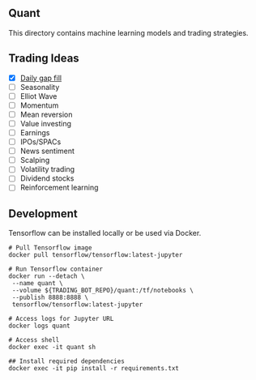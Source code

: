 ## Quant

This directory contains machine learning models and trading strategies.

## Trading Ideas

- [x] [Daily gap fill](DailyGapFill.ipynb)
- [ ] Seasonality
- [ ] Elliot Wave
- [ ] Momentum
- [ ] Mean reversion
- [ ] Value investing
- [ ] Earnings
- [ ] IPOs/SPACs
- [ ] News sentiment
- [ ] Scalping
- [ ] Volatility trading
- [ ] Dividend stocks
- [ ] Reinforcement learning

## Development

Tensorflow can be installed locally or be used via Docker.

```shell
# Pull Tensorflow image
docker pull tensorflow/tensorflow:latest-jupyter

# Run Tensorflow container
docker run --detach \
 --name quant \
 --volume ${TRADING_BOT_REPO}/quant:/tf/notebooks \
 --publish 8888:8888 \
 tensorflow/tensorflow:latest-jupyter

# Access logs for Jupyter URL
docker logs quant

# Access shell
docker exec -it quant sh

## Install required dependencies
docker exec -it pip install -r requirements.txt
```
